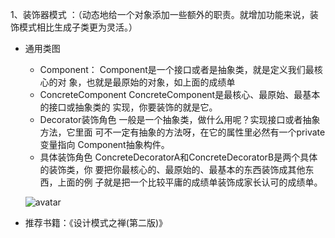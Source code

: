 1、装饰器模式
     ：（动态地给一个对象添加一些额外的职责。就增加功能来说，装饰模式相比生成子类更为灵活。）
+   通用类图
    -   Component：
    Component是一个接口或者是抽象类，就是定义我们最核心的对 象，也就是最原始的对象，如上面的成绩单
    -   ConcreteComponent
    ConcreteComponent是最核心、最原始、最基本的接口或抽象类的 实现，你要装饰的就是它。
    -   Decorator装饰角色
    一般是一个抽象类，做什么用呢？实现接口或者抽象方法，它里面 可不一定有抽象的方法呀，在它的属性里必然有一个private变量指向 Component抽象构件。
    -   具体装饰角色
    ConcreteDecoratorA和ConcreteDecoratorB是两个具体的装饰类，你 要把你最核心的、最原始的、最基本的东西装饰成其他东西，上面的例 子就是把一个比较平庸的成绩单装饰成家长认可的成绩单。
    
    ![avatar](http://note.youdao.com/noteshare?id=f0039926ed421ea051e351efc0cada29&sub=C37F89AF15654E709B83A2C2EAC5EA7A)
+   推荐书籍：《设计模式之禅(第二版)》